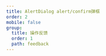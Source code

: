 ```yaml
---
title: AlertDialog alert/confirm弹框
order: 2
mobile: false
group:
  title: 操作反馈
  order: 1
  path: feedback
---
```


<code src="../demo/AlertDialog.jsx"></code>
<API src="../src/AlertDialog.tsx"></API>
